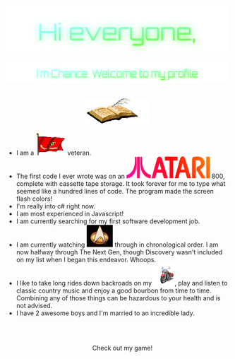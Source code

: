 <!-- "Hero" Header -->
<div align="center">
  <img src="https://github.com/255AM/255AM/blob/main/images/Hi%20everyone%2C.svg" style="max-width: 100%;" alt="Hi Everyone" />
  <br />
  <br />
  <img height="50" alt="Im Chance. Welcome to my profile" src="https://github.com/255AM/255AM/blob/main/images/I'm%20Chance.%20Welcome%20to%20my%20profile.svg" />
  <br />
  <br />

</div>



<p align="center">
  <a href="https://gist.github.com/255AM/a186f47ddfac9d5fd687f6ea6d1a250e">
    <img src="https://github.com/255AM/255AM/blob/main/images/guestbook.gif" alt="Click here to sign my guestbook!">
    
  </a>
</p>
<p align="center">
 <ul>
    <li>I am a <img height="50" src="https://github.com/255AM/255AM/blob/main/images/usmcflagmoving.gif" alt="USMC"> veteran.</li>
    <li>The first code I ever wrote was on an <img height="50" src="https://github.com/255AM/255AM/blob/main/images/mv_ataricol.gif" alt="Atari"> 800, complete with cassette tape storage. It took forever for me to type what seemed like a hundred lines of code. The program made the screen flash colors!</li>
    <li>I'm really into c# right now.</li>
    <li>I am most experienced in Javascript!</li>
    <li>I am currently searching for my first software development job.</li>
    <li>I am currently watching <img height="50" src="https://github.com/255AM/255AM/blob/main/images/startrek.gif" alt="Startrek"> through in chronological order. I am now halfway through The Next Gen, though Discovery wasn't included on my list when I began this endeavor. Whoops.</li>
    <li>I like to take long rides down backroads on my <img height="50" src="https://github.com/255AM/255AM/blob/main/images/harley_motorcycle_lights_onoff_lg_wht.gif" alt="Motorcycle">, play and listen to classic country music and enjoy a good bourbon from time to time. Combining any of those things can be hazardous to your health and is not advised.</li>
    <li>I have 2 awesome boys and I'm married to an incredible lady.</li>
</p>

<br>
<br>
<p align="center">
Check out my game!
  <a href="https://github.com/255AM/sonicspot">
    
    
  </a>
</p>


</div> 
